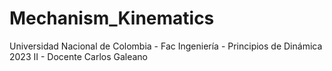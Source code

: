 # Mechanism_Kinematics
Universidad Nacional de Colombia - Fac Ingeniería - Principios de Dinámica 2023 II - Docente Carlos Galeano
